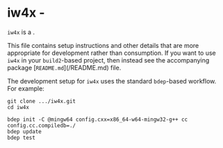 # iw4x - <SUMMARY>

`iw4x` is a <SUMMARY-OF-FUNCTIONALITY>.

This file contains setup instructions and other details that are more
appropriate for development rather than consumption. If you want to use
`iw4x` in your `build2`-based project, then instead see the accompanying
package [`README.md`](<PACKAGE>/README.md) file.

The development setup for `iw4x` uses the standard `bdep`-based workflow.
For example:

```
git clone .../iw4x.git
cd iw4x

bdep init -C @mingw64 config.cxx=x86_64-w64-mingw32-g++ cc config.cc.compiledb=./
bdep update
bdep test
```
